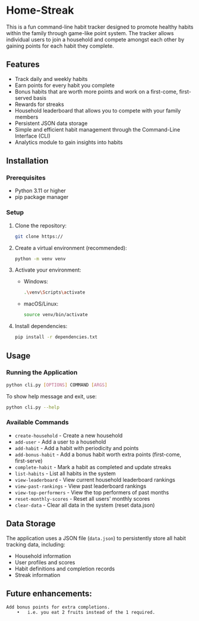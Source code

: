 # Home-Streak

This is a fun command-line habit tracker designed to promote healthy habits within the family through game-like point system. The tracker allows individual users to join a household and compete amongst each other by gaining points for each habit they complete.

## Features
* Track daily and weekly habits
* Earn points for every habit you complete
* Bonus habits that are worth more points and work on a first-come, first-served basis
* Rewards for streaks
* Household leaderboard that allows you to compete with your family members
* Persistent JSON data storage 
* Simple and efficient habit management through the Command-Line Interface (CLI)
* Analytics module to gain insights into habits

## Installation

### Prerequisites
* Python 3.11 or higher
* pip package manager

### Setup
1. Clone the repository:
   ```bash
   git clone https://
   ```

2. Create a virtual environment (recommended):
   ```bash
   python -m venv venv
   ```

3. Activate your environment:
   * Windows:
     ```bash
     .\venv\Scripts\activate
     ```
   * macOS/Linux:
     ```bash
     source venv/bin/activate
     ```

4. Install dependencies:
   ```bash
   pip install -r dependencies.txt
   ```

## Usage

### Running the Application
```bash
python cli.py [OPTIONS] COMMAND [ARGS]
```

To show help message and exit, use:
```bash
python cli.py --help
```

### Available Commands

* `create-household` - Create a new household
* `add-user` - Add a user to a household
* `add-habit` - Add a habit with periodicity and points
* `add-bonus-habit` - Add a bonus habit worth extra points (first-come, first-serve)
* `complete-habit` - Mark a habit as completed and update streaks
* `list-habits` - List all habits in the system
* `view-leaderboard` - View current household leaderboard rankings
* `view-past-rankings` - View past leaderboard rankings
* `view-top-performers` - View the top performers of past months
* `reset-monthly-scores` - Reset all users' monthly scores
* `clear-data` - Clear all data in the system (reset data.json)

## Data Storage
The application uses a JSON file (`data.json`) to persistently store all habit tracking data, including:
* Household information
* User profiles and scores
* Habit definitions and completion records
* Streak information

## Future enhancements:

    Add bonus points for extra completions. 
        •	i.e. you eat 2 fruits instead of the 1 required.
